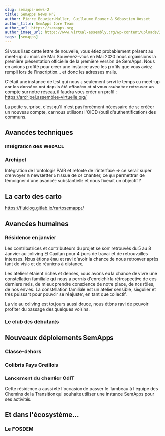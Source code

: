 ```yaml
---
slug: semapps-news-2
title: SemApps News N°2
author: Pierre Bouvier-Muller, Guillaume Rouyer & Sébastien Rosset
author_title: SemApps Core Team
author_url: https://semapps.org
author_image_url: https://www.virtual-assembly.org/wp-content/uploads/2017/05/cropped-ms-icon-60x60.png
tags: [semapps]
---
```


Si vous lisez cette lettre de nouvelle, vous étiez probablement présent au meet-up du mois de Mai.
Souvenez-vous en Mai 2020 nous organisions la première présentation officielle de la première version de SemApps. Nous en avions profité pour créer une instance avec les profils que vous aviez rempli lors de l'inscription... et donc les adresses mails.

C'était une instance de test qui nous a seulement servi le temps du meet-up car les données ont depuis été effacées et si vous souhaitez retrouver un compte sur notre réseau, il faudra vous créer un profil : https://archipel.assemblee-virtuelle.org/

La petite surprise, c'est qu'il n'est pas forcément nécessaire de se crééer un nouveau compte, car nous utilisons l'OICD (outil d'authentification) des communs.


## Avancées techniques 

### Intégration des WebACL

### Archipel

Intégration de l'ontologie PAIR et refonte de l'interface => ce serait super d'envoyer la newsletter à l'issue de ce chantier, ce qui permettrait de témoigner d'une avancée substantielle et nous fixerait un objectif ? 

## La carto des carto

https://fluidlog.gitlab.io/cartosemapps/


## Avancées humaines

### Résidence en janvier
Les contributrices et contributeurs du projet se sont retrouvés du 5 au 8 Janvier au coliving El Capitan pour 4 jours de travail et de retrouvailles intenses. 
Nous étions ému et ravi d'avoir la chance de nous retrouver après tant de visio et de réunions à distance.

Les ateliers étaient riches et denses, nous avons eu la chance de vivre une constellation familiale qui nous a permis d'enreichir la rétrospective de ces derniers mois, de mieux prendre conscience de notre place, de nos rôles, de nos envies.
La constellation familiale est un atelier sensible, singulier et très puissant pour pouvoir se réajuster, en tant que collectif.

La vie au coliving est toujours aussi douce, nous étions ravi de pouvoir profiter du passage des quelques voisins.

### Le club des débutants


## Nouveaux déploiements SemApps

### Classe-dehors

### Colibris Pays Creillois

### Lancement du chantier CdlT
Cette résidence a aussi été l'occasion de passer le flambeau à l'équipe des Chemins de la Transition qui souhaite utiliser une instance SemApps pour ses activités.


## Et dans l'écosystème...

### Le FOSDEM
